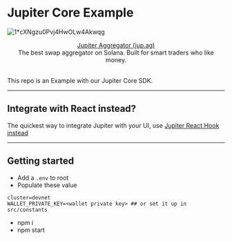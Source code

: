 # Jupiter Core Example
![1*cXNgzu0Pvj4HwOLw4Akwqg](https://user-images.githubusercontent.com/34560707/145749257-e48cb199-521b-476e-9d81-f79bb45ef834.png)

<p align="center">
  <a href="https://jup.ag">Jupiter Aggregator (jup.ag)</a>
  <br/>
  The best swap aggregator on Solana.  Built for smart traders who like money.
</p>
<br/>
This repo is an Example with our Jupiter Core SDK.

<hr/>

## Integrate with React instead?
The quickest way to integrate Jupiter with your UI, use [Jupiter React Hook instead](https://www.npmjs.com/package/@jup-ag/react-hook)

<hr/>

## Getting started
- Add a `.env` to root
- Populate these value
```
cluster=devnet
WALLET_PRIVATE_KEY=<wallet private key> ## or set it up in src/constants
```
- npm i
- npm start
